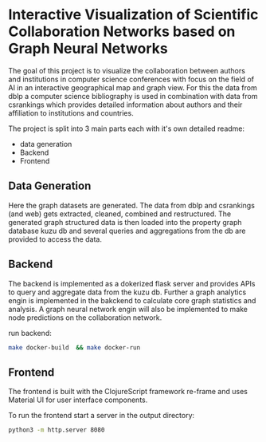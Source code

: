 # Interactive Visualization of Scientific Collaboration Networks based on Graph Neural Networks


The goal of this project is to visualize the collaboration between authors and institutions in computer science conferences with focus on the field of AI in an interactive geographical map and graph view. For this the data from dblp a computer science bibliography is used in combination with data from csrankings which provides detailed information about authors and their affiliation to institutions and countries. 

The project is split into 3 main parts each with it's own detailed readme: 
* data generation 
* Backend  
* Frontend

## Data Generation 

Here the graph datasets are generated. The data from dblp and csrankings (and web) gets extracted, cleaned, combined and restructured. The generated graph structured data is then loaded into the property graph database kuzu db and several queries and aggregations from the db are provided to access the data.

## Backend

The backend is implemented as a dokerized flask server and provides APIs to query and aggregate data from the kuzu db. Further a graph analytics engin is implemented in the bakckend to calculate core graph statistics and analysis. A graph neural network engin will also be implemented to make node predictions on the collaboration network.

run backend:
```bash
make docker-build  && make docker-run 
```

## Frontend

The frontend is built with the ClojureScript framework re-frame and uses Material UI for user interface components. 

To run the frontend start a server in the output directory:

```bash
python3 -m http.server 8080
```
